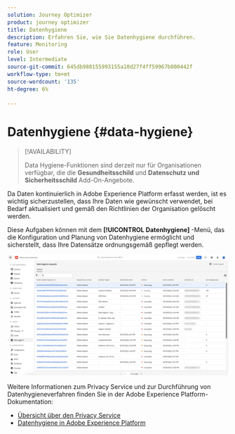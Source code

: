 ```yaml
---
solution: Journey Optimizer
product: journey optimizer
title: Datenhygiene
description: Erfahren Sie, wie Sie Datenhygiene durchführen.
feature: Monitoring
role: User
level: Intermediate
source-git-commit: 645db980155993155a10d27f4ff59967b000442f
workflow-type: tm+mt
source-wordcount: '135'
ht-degree: 6%

---
```


# Datenhygiene {#data-hygiene}

>[!AVAILABILITY]
>
>Data Hygiene-Funktionen sind derzeit nur für Organisationen verfügbar, die die **Gesundheitsschild** und **Datenschutz und Sicherheitsschild** Add-On-Angebote.


Da Daten kontinuierlich in Adobe Experience Platform erfasst werden, ist es wichtig sicherzustellen, dass Ihre Daten wie gewünscht verwendet, bei Bedarf aktualisiert und gemäß den Richtlinien der Organisation gelöscht werden.

Diese Aufgaben können mit dem **[!UICONTROL Datenhygiene]** -Menü, das die Konfiguration und Planung von Datenhygiene ermöglicht und sicherstellt, dass Ihre Datensätze ordnungsgemäß gepflegt werden.

![](assets/data-hygiene.png)

Weitere Informationen zum Privacy Service und zur Durchführung von Datenhygieneverfahren finden Sie in der Adobe Experience Platform-Dokumentation:

* [Übersicht über den Privacy Service](https://experienceleague.adobe.com/docs/experience-platform/privacy/home.html?lang=de)
* [Datenhygiene in Adobe Experience Platform](https://experienceleague.adobe.com/docs/experience-platform/hygiene/home.html?lang=en)
